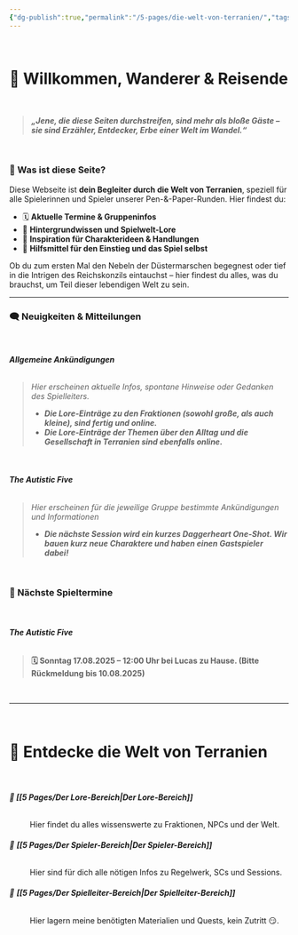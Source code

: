 ```yaml
---
{"dg-publish":true,"permalink":"/5-pages/die-welt-von-terranien/","tags":["gardenEntry"]}
---
```


$\quad$
# 🧙 Willkommen, Wanderer & Reisende
$\quad$
> ***„Jene, die diese Seiten durchstreifen, sind mehr als bloße Gäste – sie sind Erzähler, Entdecker, Erbe einer Welt im Wandel.“***

$\quad$
### 🎲 Was ist diese Seite?

Diese Webseite ist **dein Begleiter durch die Welt von Terranien**, speziell für alle Spielerinnen und Spieler unserer Pen-&-Paper-Runden. Hier findest du:

- 🗓 **Aktuelle Termine & Gruppeninfos**
- 📜 **Hintergrundwissen und Spielwelt-Lore**
- 🔮 **Inspiration für Charakterideen & Handlungen**
- 🧭 **Hilfsmittel für den Einstieg und das Spiel selbst**

Ob du zum ersten Mal den Nebeln der Düstermarschen begegnest oder tief in die Intrigen des Reichskonzils eintauchst – hier findest du alles, was du brauchst, um Teil dieser lebendigen Welt zu sein.

---

### 🗨️ Neuigkeiten & Mitteilungen
$\quad$
###### **Allgemeine Ankündigungen**
> *Hier erscheinen aktuelle Infos, spontane Hinweise oder Gedanken des Spielleiters.* 
> 
>-  ***Die Lore-Einträge zu den Fraktionen (sowohl große, als auch kleine), sind fertig und online.***
> - ***Die Lore-Einträge der Themen über den Alltag und die Gesellschaft in Terranien sind ebenfalls online.***
> 

$\quad$

###### **The Autistic Five**
> *Hier erscheinen für die jeweilige Gruppe bestimmte Ankündigungen und Informationen*
> > 
>-  ***Die nächste Session wird ein kurzes Daggerheart One-Shot. Wir bauen kurz neue Charaktere und haben einen Gastspieler dabei!***
>



$\quad$
$\quad$
### 📅 Nächste Spieltermine
$\quad$
###### **The Autistic Five**
> **🗓 Sonntag 17.08.2025 – 12:00 Uhr bei Lucas zu Hause.
> (Bitte Rückmeldung bis 10.08.2025)**

$\quad$

---

$\quad$

# 🏰 Entdecke die Welt von Terranien

**$\quad$**
###### **📜 [[5 Pages/Der Lore-Bereich\|Der Lore-Bereich]]**
$\quad$$\quad$ Hier findet du alles wissenswerte zu Fraktionen, NPCs und der Welt.

###### 🎲 **[[5 Pages/Der Spieler-Bereich\|Der Spieler-Bereich]]**
$\quad$$\quad$ Hier sind für dich alle nötigen Infos zu Regelwerk, SCs und Sessions.

######  🎩 **[[5 Pages/Der Spielleiter-Bereich\|Der Spielleiter-Bereich]]**
$\quad$$\quad$ Hier lagern meine benötigten Materialien und Quests, kein Zutritt 😏.
$\quad$